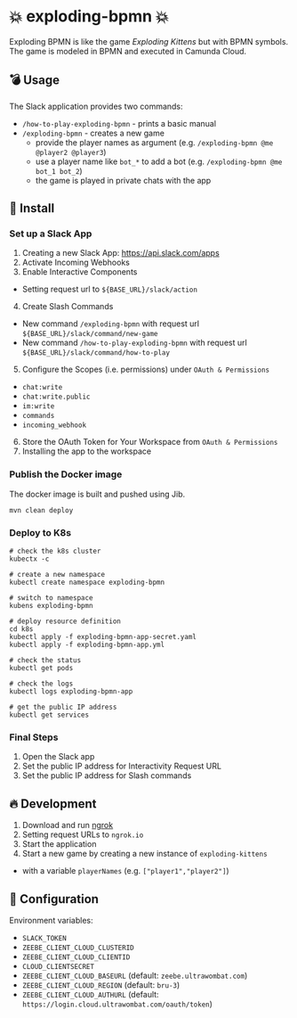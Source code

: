 # 💥 exploding-bpmn 💥

Exploding BPMN is like the game _Exploding Kittens_ but with BPMN symbols. The game is modeled in
BPMN and executed in Camunda Cloud.

## 💣 Usage

The Slack application provides two commands:

* `/how-to-play-exploding-bpmn` - prints a basic manual 
* `/exploding-bpmn` - creates a new game
  * provide the player names as argument (e.g. `/exploding-bpmn @me @player2 @player3`) 
  * use a player name like `bot_*` to add a bot (e.g. `/exploding-bpmn @me bot_1 bot_2`)
  * the game is played in private chats with the app

## 🚀 Install

### Set up a Slack App

1. Creating a new Slack App: https://api.slack.com/apps
2. Activate Incoming Webhooks
3. Enable Interactive Components
  * Setting request url to `${BASE_URL}/slack/action`
4. Create Slash Commands
  * New command `/exploding-bpmn` with request url `${BASE_URL}/slack/command/new-game`
  * New command `/how-to-play-exploding-bpmn` with request url `${BASE_URL}/slack/command/how-to-play`
5. Configure the Scopes (i.e. permissions) under `OAuth & Permissions`
  * `chat:write`
  * `chat:write.public`
  * `im:write`
  * `commands`
  * `incoming_webhook`
6. Store the OAuth Token for Your Workspace from `OAuth & Permissions`
7. Installing the app to the workspace

### Publish the Docker image 

The docker image is built and pushed using Jib. 

```
mvn clean deploy
```

### Deploy to K8s

```
# check the k8s cluster
kubectx -c

# create a new namespace
kubectl create namespace exploding-bpmn

# switch to namespace
kubens exploding-bpmn

# deploy resource definition
cd k8s
kubectl apply -f exploding-bpmn-app-secret.yaml
kubectl apply -f exploding-bpmn-app.yml

# check the status
kubectl get pods

# check the logs 
kubectl logs exploding-bpmn-app

# get the public IP address
kubectl get services
```

### Final Steps

1. Open the Slack app 
2. Set the public IP address for Interactivity Request URL
3. Set the public IP address for Slash commands

## 🔥 Development

1. Download and run [ngrok](https://dashboard.ngrok.com)
2. Setting request URLs to `ngrok.io` 
3. Start the application
4. Start a new game by creating a new instance of `exploding-kittens` 
  * with a variable `playerNames` (e.g. `["player1","player2"]`)

## 🔧 Configuration

Environment variables:

* `SLACK_TOKEN`
* `ZEEBE_CLIENT_CLOUD_CLUSTERID`
* `ZEEBE_CLIENT_CLOUD_CLIENTID`
* `CLOUD_CLIENTSECRET`
* `ZEEBE_CLIENT_CLOUD_BASEURL` (default: `zeebe.ultrawombat.com`)
* `ZEEBE_CLIENT_CLOUD_REGION` (default: `bru-3`)
* `ZEEBE_CLIENT_CLOUD_AUTHURL` (default: `https://login.cloud.ultrawombat.com/oauth/token`)
   
